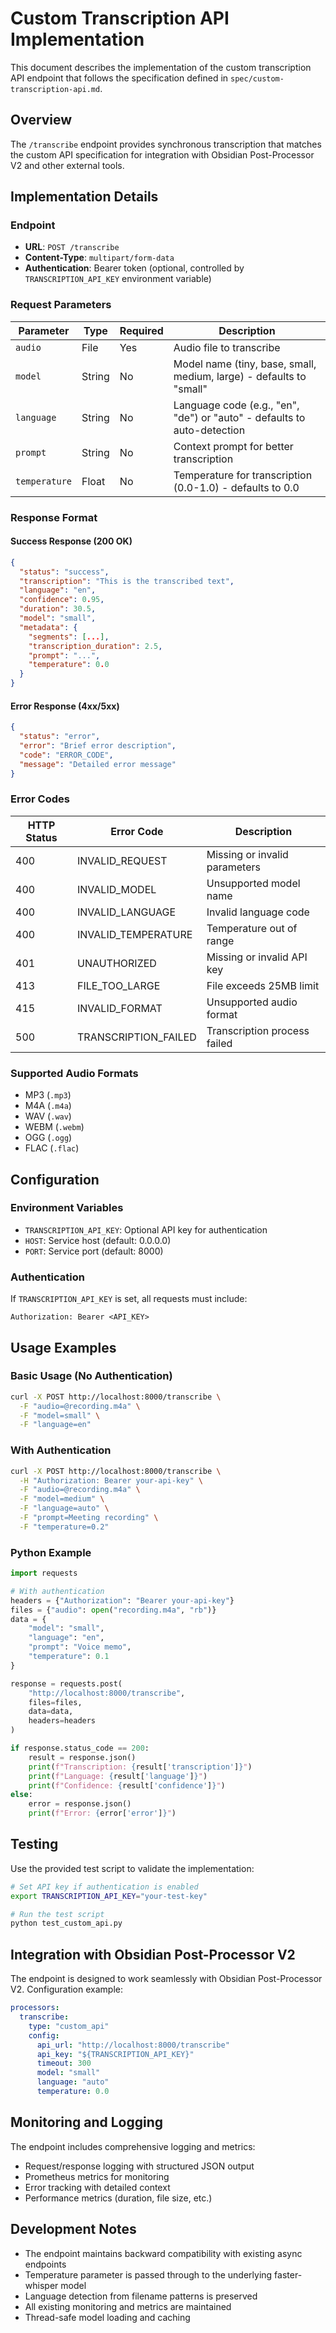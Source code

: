 # Custom Transcription API Implementation

This document describes the implementation of the custom transcription API endpoint that follows the specification defined in `spec/custom-transcription-api.md`.

## Overview

The `/transcribe` endpoint provides synchronous transcription that matches the custom API specification for integration with Obsidian Post-Processor V2 and other external tools.

## Implementation Details

### Endpoint

- **URL**: `POST /transcribe`
- **Content-Type**: `multipart/form-data`
- **Authentication**: Bearer token (optional, controlled by `TRANSCRIPTION_API_KEY` environment variable)

### Request Parameters

| Parameter | Type | Required | Description |
|-----------|------|----------|-------------|
| `audio` | File | Yes | Audio file to transcribe |
| `model` | String | No | Model name (tiny, base, small, medium, large) - defaults to "small" |
| `language` | String | No | Language code (e.g., "en", "de") or "auto" - defaults to auto-detection |
| `prompt` | String | No | Context prompt for better transcription |
| `temperature` | Float | No | Temperature for transcription (0.0-1.0) - defaults to 0.0 |

### Response Format

#### Success Response (200 OK)
```json
{
  "status": "success",
  "transcription": "This is the transcribed text",
  "language": "en",
  "confidence": 0.95,
  "duration": 30.5,
  "model": "small",
  "metadata": {
    "segments": [...],
    "transcription_duration": 2.5,
    "prompt": "...",
    "temperature": 0.0
  }
}
```

#### Error Response (4xx/5xx)
```json
{
  "status": "error",
  "error": "Brief error description",
  "code": "ERROR_CODE",
  "message": "Detailed error message"
}
```

### Error Codes

| HTTP Status | Error Code | Description |
|-------------|------------|-------------|
| 400 | INVALID_REQUEST | Missing or invalid parameters |
| 400 | INVALID_MODEL | Unsupported model name |
| 400 | INVALID_LANGUAGE | Invalid language code |
| 400 | INVALID_TEMPERATURE | Temperature out of range |
| 401 | UNAUTHORIZED | Missing or invalid API key |
| 413 | FILE_TOO_LARGE | File exceeds 25MB limit |
| 415 | INVALID_FORMAT | Unsupported audio format |
| 500 | TRANSCRIPTION_FAILED | Transcription process failed |

### Supported Audio Formats

- MP3 (`.mp3`)
- M4A (`.m4a`)
- WAV (`.wav`)
- WEBM (`.webm`)
- OGG (`.ogg`)
- FLAC (`.flac`)

## Configuration

### Environment Variables

- `TRANSCRIPTION_API_KEY`: Optional API key for authentication
- `HOST`: Service host (default: 0.0.0.0)
- `PORT`: Service port (default: 8000)

### Authentication

If `TRANSCRIPTION_API_KEY` is set, all requests must include:
```
Authorization: Bearer <API_KEY>
```

## Usage Examples

### Basic Usage (No Authentication)
```bash
curl -X POST http://localhost:8000/transcribe \
  -F "audio=@recording.m4a" \
  -F "model=small" \
  -F "language=en"
```

### With Authentication
```bash
curl -X POST http://localhost:8000/transcribe \
  -H "Authorization: Bearer your-api-key" \
  -F "audio=@recording.m4a" \
  -F "model=medium" \
  -F "language=auto" \
  -F "prompt=Meeting recording" \
  -F "temperature=0.2"
```

### Python Example
```python
import requests

# With authentication
headers = {"Authorization": "Bearer your-api-key"}
files = {"audio": open("recording.m4a", "rb")}
data = {
    "model": "small",
    "language": "en",
    "prompt": "Voice memo",
    "temperature": 0.1
}

response = requests.post(
    "http://localhost:8000/transcribe",
    files=files,
    data=data,
    headers=headers
)

if response.status_code == 200:
    result = response.json()
    print(f"Transcription: {result['transcription']}")
    print(f"Language: {result['language']}")
    print(f"Confidence: {result['confidence']}")
else:
    error = response.json()
    print(f"Error: {error['error']}")
```

## Testing

Use the provided test script to validate the implementation:

```bash
# Set API key if authentication is enabled
export TRANSCRIPTION_API_KEY="your-test-key"

# Run the test script
python test_custom_api.py
```

## Integration with Obsidian Post-Processor V2

The endpoint is designed to work seamlessly with Obsidian Post-Processor V2. Configuration example:

```yaml
processors:
  transcribe:
    type: "custom_api"
    config:
      api_url: "http://localhost:8000/transcribe"
      api_key: "${TRANSCRIPTION_API_KEY}"
      timeout: 300
      model: "small"
      language: "auto"
      temperature: 0.0
```

## Monitoring and Logging

The endpoint includes comprehensive logging and metrics:

- Request/response logging with structured JSON output
- Prometheus metrics for monitoring
- Error tracking with detailed context
- Performance metrics (duration, file size, etc.)

## Development Notes

- The endpoint maintains backward compatibility with existing async endpoints
- Temperature parameter is passed through to the underlying faster-whisper model
- Language detection from filename patterns is preserved
- All existing monitoring and metrics are maintained
- Thread-safe model loading and caching
